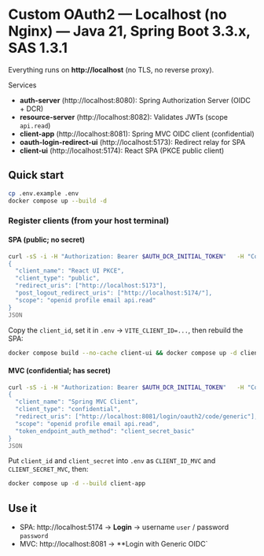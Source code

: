 # Custom OAuth2 — Localhost (no Nginx) — Java 21, Spring Boot 3.3.x, SAS 1.3.1

Everything runs on **http://localhost** (no TLS, no reverse proxy).

Services
- **auth-server** (http://localhost:8080): Spring Authorization Server (OIDC + DCR)
- **resource-server** (http://localhost:8082): Validates JWTs (scope `api.read`)
- **client-app** (http://localhost:8081): Spring MVC OIDC client (confidential)
- **oauth-login-redirect-ui** (http://localhost:5173): Redirect relay for SPA
- **client-ui** (http://localhost:5174): React SPA (PKCE public client)

## Quick start
```bash
cp .env.example .env
docker compose up --build -d
```

### Register clients (from your host terminal)

#### SPA (public; **no secret**)
```bash
curl -sS -i -H "Authorization: Bearer $AUTH_DCR_INITIAL_TOKEN"   -H "Content-Type: application/json"   --data @- http://localhost:8080/connect/register <<'JSON'
{
  "client_name": "React UI PKCE",
  "client_type": "public",
  "redirect_uris": ["http://localhost:5173"],
  "post_logout_redirect_uris": ["http://localhost:5174/"],
  "scope": "openid profile email api.read"
}
JSON
```
Copy the `client_id`, set it in `.env` → `VITE_CLIENT_ID=...`, then rebuild the SPA:
```bash
docker compose build --no-cache client-ui && docker compose up -d client-ui
```

#### MVC (confidential; **has secret**)
```bash
curl -sS -i -H "Authorization: Bearer $AUTH_DCR_INITIAL_TOKEN"   -H "Content-Type: application/json"   --data @- http://localhost:8080/connect/register <<'JSON'
{
  "client_name": "Spring MVC Client",
  "client_type": "confidential",
  "redirect_uris": ["http://localhost:8081/login/oauth2/code/generic"],
  "scope": "openid profile email api.read",
  "token_endpoint_auth_method": "client_secret_basic"
}
JSON
```
Put `client_id` and `client_secret` into `.env` as `CLIENT_ID_MVC` and `CLIENT_SECRET_MVC`, then:
```bash
docker compose up -d --build client-app
```

## Use it
- SPA: http://localhost:5174 → **Login** → username `user` / password `password`
- MVC: http://localhost:8081 → **Login with Generic OIDC`
